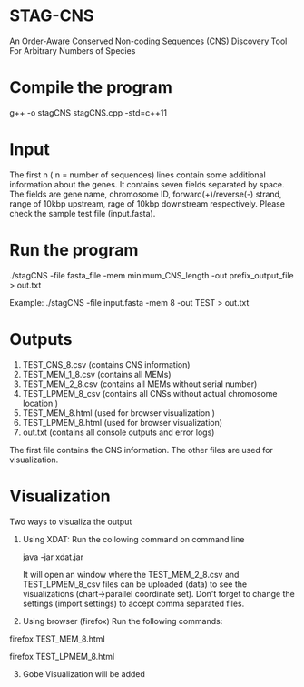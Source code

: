 # STAG-CNS
An Order-Aware Conserved Non-coding Sequences (CNS) Discovery Tool For Arbitrary Numbers of Species

# Compile the program
g++ -o stagCNS stagCNS.cpp -std=c++11

# Input
The first n ( n = number of sequences) lines contain some additional information about the genes. It contains seven fields separated by space. The fields are gene name, chromosome ID, forward(+)/reverse(-) strand, range of 10kbp upstream, rage of 10kbp downstream respectively. Please check the sample test file (input.fasta).

# Run the program
./stagCNS -file fasta_file -mem minimum_CNS_length  -out prefix_output_file   >  out.txt

Example: ./stagCNS -file  input.fasta  -mem 8   -out TEST  > out.txt

# Outputs
1. TEST_CNS_8.csv (contains CNS information)
2. TEST_MEM_1_8.csv (contains all MEMs)
3. TEST_MEM_2_8.csv (contains all MEMs without serial number)
4. TEST_LPMEM_8_csv (contains all CNSs without actual chromosome location ) 
5. TEST_MEM_8.html  (used for browser visualization )
6. TEST_LPMEM_8.html (used for browser visualization)
7. out.txt (contains all console outputs and error logs)

The first file contains the CNS information. The other files are used for visualization.

# Visualization
Two ways to visualiza the output

1. Using XDAT: 
   Run the collowing command on command line

   java -jar xdat.jar
   
   It will open an window where the TEST_MEM_2_8.csv and TEST_LPMEM_8_csv  files can be uploaded (data) to see the visualizations
   (chart->parallel coordinate set). 
   Don't forget to change the settings (import settings) to accept comma separated files.

2. Using browser (firefox)
 Run the following commands:

 firefox TEST_MEM_8.html
 
 firefox TEST_LPMEM_8.html

3. Gobe Visualization will be added
